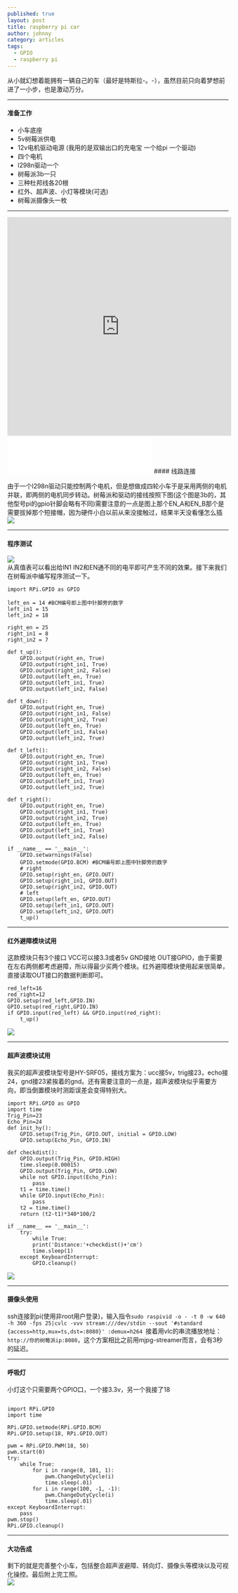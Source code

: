 ```yaml
---
published: true
layout: post
title: raspberry pi car
author: johnny
category: articles
tags:
  - GPIO
  - raspberry pi
---
```


从小就幻想着能拥有一辆自己的车（最好是特斯拉-。-），虽然目前只向着梦想前进了一小步，也是激动万分。  
<!-- more -->

---------------------------------------  


#### 准备工作  

- 小车底座
- 5v树莓派供电
- 12v电机驱动电源 (我用的是双输出口的充电宝 一个给pi 一个驱动)
- 四个电机
- l298n驱动一个
- 树莓派3b一只
- 三种杜邦线各20根
- 红外、超声波、小灯等模块(可选)
- 树莓派摄像头一枚

---------------------------------------  
<iframe height=498 width=510 src="http://player.youku.com/embed/XNjcyMDU4Njg0" frameborder=0 allowfullscreen></iframe>  

<iframe frameborder="no" border="0" marginwidth="0" marginheight="0" width=330 height=86 src="//music.163.com/outchain/player?type=2&id=422428930&auto=1&height=66"></iframe>
#### 线路连接

由于一个l298n驱动只能控制两个电机，但是想做成四轮小车于是采用两侧的电机并联，即两侧的电机同步转动。树莓派和驱动的接线按照下图(这个图是3b的，其他型号pi的gpio针脚会略有不同)需要注意的一点是图上那个EN_A和EN_B那个是需要拔掉那个短接帽，因为硬件小白以前从来没接触过，结果半天没看懂怎么插  
![](/images/raspberry_car_gpio.png)

---------------------------------------  

#### 程序测试  

![](/images/raspberry_car_l298n.png)  
从真值表可以看出给IN1 IN2和EN通不同的电平即可产生不同的效果。接下来我们在树莓派中编写程序测试一下。
```  
import RPi.GPIO as GPIO

left_en = 14 #BCM编号即上图中针脚旁的数字
left_in1 = 15
left_in2 = 18

right_en = 25
right_in1 = 8
right_in2 = 7

def t_up():
    GPIO.output(right_en, True)
    GPIO.output(right_in1, True)
    GPIO.output(right_in2, False)
    GPIO.output(left_en, True)
    GPIO.output(left_in1, True)
    GPIO.output(left_in2, False)

def t_down():
    GPIO.output(right_en, True)
    GPIO.output(right_in1, False)
    GPIO.output(right_in2, True)
    GPIO.output(left_en, True)
    GPIO.output(left_in1, False)
    GPIO.output(left_in2, True)

def t_left():
    GPIO.output(right_en, True)
    GPIO.output(right_in1, True)
    GPIO.output(right_in2, False)
    GPIO.output(left_en, True)
    GPIO.output(left_in1, True)
    GPIO.output(left_in2, True)

def t_right():
    GPIO.output(right_en, True)
    GPIO.output(right_in1, True)
    GPIO.output(right_in2, True)
    GPIO.output(left_en, True)
    GPIO.output(left_in1, True)
    GPIO.output(left_in2, False)

if __name__ == '__main__':
	GPIO.setwarnings(False)
	GPIO.setmode(GPIO.BCM) #BCM编号即上图中针脚旁的数字
	# right
	GPIO.setup(right_en, GPIO.OUT)
	GPIO.setup(right_in1, GPIO.OUT)
	GPIO.setup(right_in2, GPIO.OUT)
	# left
	GPIO.setup(left_en, GPIO.OUT)
	GPIO.setup(left_in1, GPIO.OUT)
	GPIO.setup(left_in2, GPIO.OUT)
	t_up()
```  

--------------------------------------- 

#### 红外避障模块试用  
这款模块只有3个接口 VCC可以接3.3或者5v GND接地 OUT接GPIO，由于需要在左右两侧都考虑避障，所以得最少买两个模块。红外避障模块使用起来很简单，直接读取OUT接口的数据判断即可。
```  
red_left=16
red_right=12
GPIO.setup(red_left,GPIO.IN)
GPIO.setup(red_right,GPIO.IN)
if GPIO.input(red_left) && GPIO.input(red_right):
	t_up()
```
![](/images/raspberry_car_red.png)

--------------------------------------- 

#### 超声波模块试用  

我买的超声波模块型号是HY-SRF05，接线方案为：ucc接5v，trig接23，echo接24，gnd接23紧挨着的gnd。还有需要注意的一点是，超声波模块似乎需要方向，即当倒置模块时测距误差会变得特别大。
```  
import RPi.GPIO as GPIO
import time
Trig_Pin=23
Echo_Pin=24
def init_hy():
	GPIO.setup(Trig_Pin, GPIO.OUT, initial = GPIO.LOW)
	GPIO.setup(Echo_Pin, GPIO.IN)

def checkdist():
	GPIO.output(Trig_Pin, GPIO.HIGH)
    time.sleep(0.00015)
    GPIO.output(Trig_Pin, GPIO.LOW)
    while not GPIO.input(Echo_Pin):
        pass
    t1 = time.time()
    while GPIO.input(Echo_Pin):
        pass
    t2 = time.time()
    return (t2-t1)*340*100/2

if __name__ == '__main__':
	try:
   		while True:
        print('Distance:'+checkdist()+'cm')
        time.sleep(1)
	except KeyboardInterrupt:
    	GPIO.cleanup()
```  
![](/images/raspberry_car_hy.png)  

---------------------------------------  

#### 摄像头使用  

ssh连接到pi(使用非root用户登录)，输入指令``` sudo raspivid -o - -t 0 -w 640 -h 360 -fps 25|cvlc -vvv stream:///dev/stdin --sout '#standard {access=http,mux=ts,dst=:8080}' :demux=h264  ```接着用vlc的串流播放地址：```http://你的树莓派ip:8080```，这个方案相比之前用mjpg-streamer而言，会有3秒的延迟。

---------------------------------------  

#### 呼吸灯  

小灯这个只需要两个GPIO口，一个接3.3v，另一个我接了18
```  

import RPi.GPIO
import time

RPi.GPIO.setmode(RPi.GPIO.BCM)
RPi.GPIO.setup(18, RPi.GPIO.OUT)

pwm = RPi.GPIO.PWM(18, 50)
pwm.start(0)
try:
    while True:
        for i in range(0, 101, 1):
            pwm.ChangeDutyCycle(i)
            time.sleep(.01)
        for i in range(100, -1, -1):
            pwm.ChangeDutyCycle(i)
            time.sleep(.01)
except KeyboardInterrupt:
    pass
pwm.stop()
RPi.GPIO.cleanup()
```
---------------------------------------  

#### 大功告成  

剩下的就是完善整个小车，包括整合超声波避障、转向灯、摄像头等模块以及可视化操控。最后附上完工照。  
![](/images/raspberry_car_fin.jpg)

